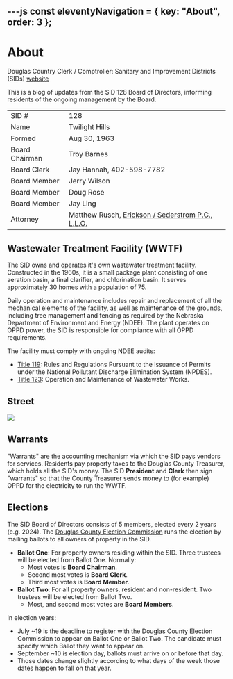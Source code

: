 ---js
const eleventyNavigation = {
        key: "About",
        order: 3
};
---
# About

Douglas Country Clerk / Comptroller: Sanitary and Improvement Districts (SIDs)
[website](https://www.douglascountyclerk.org/sidinfo)

This is a blog of updates from the SID 128 Board of Directors, informing residents
of the ongoing management by the Board.

|||
|---|---|
|SID #|128|
|Name|Twilight Hills|
|Formed|Aug 30, 1963|
|Board Chairman|Troy Barnes|
|Board Clerk|Jay Hannah, 402-598-7782|
|Board Member|Jerry Wilson|
|Board Member|Doug Rose|
|Board Member|Jay Ling|
|Attorney|Matthew Rusch, [Erickson / Sederstrom P.C., L.L.O.](https://eslaw.com/)|

## Wastewater Treatment Facility (WWTF)

The SID owns and operates it's own wastewater treatment facility.
Constructed in the 1960s, it is a small package plant consisting of one aeration basin,
a final clarifier, and chlorination basin.
It serves approximately 30 homes with a population of 75.

Daily operation and maintenance includes repair and replacement of all the mechanical elements
of the facility, as well as maintenance of the grounds, including tree management and fencing as required by
the Nebraska Department of Environment and Energy (NDEE).
The plant operates on OPPD power, the SID is responsible for compliance with all OPPD requirements.

The facility must comply with ongoing NDEE audits:
* [Title 119](http://dee.ne.gov/RuleAndR.nsf/Title_119.xsp):
Rules and Regulations Pursuant to the Issuance of Permits under the
National Pollutant Discharge Elimination System (NPDES).
* [Title 123](http://dee.ne.gov/RuleAndR.nsf/Title_123.xsp):
Operation and Maintenance of Wastewater Works.

## Street

<img src="/img/street.png">

## Warrants

"Warrants" are the accounting mechanism via which the SID pays vendors for services.
Residents pay property taxes to the Douglas County Treasurer, which holds all the SID's money.
The SID **President** and **Clerk** then sign "warrants" so that the County Treasurer sends
money to (for example) OPPD for the electricity to run the WWTF.

## Elections

The SID Board of Directors consists of 5 members, elected every 2 years (e.g. 2024).
The [Douglas County Election Commission](https://www.votedouglascounty.com/sid.aspx)
runs the election by mailing ballots to all owners of property in the SID.
 
* **Ballot One**: For property owners residing within the SID. Three trustees will be elected from Ballot One. Normally:
  * Most votes is **Board Chairman**.
  * Second most votes is **Board Clerk**.
  * Third most votes is **Board Member**.
* **Ballot Two**: For all property owners, resident and non-resident. Two trustees will be elected from Ballot Two.
  * Most, and second most votes are **Board Members**.

In election years:
* July ~19 is the deadline to register with the Douglas County Election Commission to appear on
Ballot One or Ballot Two. The candidate must specify which Ballot they want to appear on.
* September ~10 is election day, ballots must arrive on or before that day.
* Those dates change slightly according to what days of the week those dates
happen to fall on that year.
